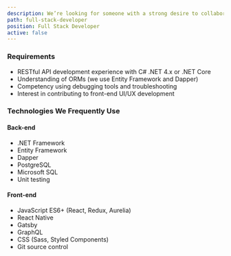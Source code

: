 ```yaml
---
description: We’re looking for someone with a strong desire to collaborate on architecting, building, and maintaining .NET Core APIs, SPAs, and mobile apps.
path: full-stack-developer
position: Full Stack Developer
active: false
---
```


### Requirements

- RESTful API development experience with C# .NET 4.x or .NET Core
- Understanding of ORMs (we use Entity Framework and Dapper)
- Competency using debugging tools and troubleshooting
- Interest in contributing to front-end UI/UX development

### Technologies We Frequently Use

#### Back-end

- .NET Framework
- Entity Framework
- Dapper
- PostgreSQL
- Microsoft SQL
- Unit testing

#### Front-end

- JavaScript ES6+ (React, Redux, Aurelia)
- React Native
- Gatsby
- GraphQL
- CSS (Sass, Styled Components)
- Git source control
